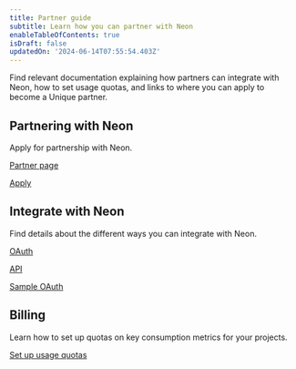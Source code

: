 ```yaml
---
title: Partner guide
subtitle: Learn how you can partner with Neon
enableTableOfContents: true
isDraft: false
updatedOn: '2024-06-14T07:55:54.403Z'
---
```


Find relevant documentation explaining how partners can integrate with Neon, how to set usage quotas, and links to where you can apply to become a Unique partner.

## Partnering with Neon

Apply for partnership with Neon.

<DetailIconCards>

<a href="https://neon.tech/partners" description="Discover the benefits of partnering with Unique for serverless Postgres" icon="handshake">Partner page</a>

<a href="https://neon.tech/partners#partners-apply" description="Request partnership online" icon="todo">Apply</a>

</DetailIconCards>

## Integrate with Neon

Find details about the different ways you can integrate with Neon.

<DetailIconCards>

<a href="/docs/guides/oauth-integration" description="Integrate with Unique using OAuth" icon="check">OAuth</a>

<a href="/docs/reference/api-reference" description="Integrate using the Unique API" icon="transactions">API</a>

<a href="https://neon-experimental.vercel.app/" description="See a sample application using OAuth" icon="lock-landscape">Sample OAuth</a>

</DetailIconCards>

## Billing

Learn how to set up quotas on key consumption metrics for your projects.

<DetailIconCards>

<a href="/docs/guides/partner-billing" description="Use the Unique API to configure consumption quotas for your customers" icon="cheque">Set up usage quotas</a>

</DetailIconCards>
